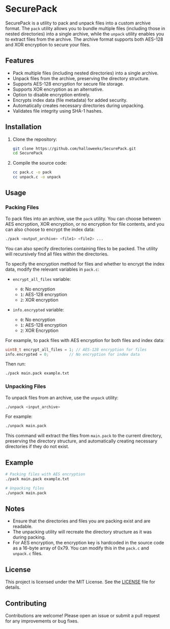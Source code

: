 # SecurePack

SecurePack is a utility to pack and unpack files into a custom archive format. The `pack` utility allows you to bundle multiple files (including those in nested directories) into a single archive, while the `unpack` utility enables you to extract files from the archive. The archive format supports both AES-128 and XOR encryption to secure your files.

## Features

- Pack multiple files (including nested directories) into a single archive.
- Unpack files from the archive, preserving the directory structure.
- Supports AES-128 encryption for secure file storage.
- Supports XOR encryption as an alternative.
- Option to disable encryption entirely.
- Encrypts index data (file metadata) for added security.
- Automatically creates necessary directories during unpacking.
- Validates file integrity using SHA-1 hashes.

## Installation

1. Clone the repository:
    ```sh
    git clone https://github.com/halloweeks/SecurePack.git
    cd SecurePack
    ```

2. Compile the source code:
    ```sh
    cc pack.c -o pack
    cc unpack.c -o unpack
    ```

## Usage

### Packing Files

To pack files into an archive, use the `pack` utility. You can choose between AES encryption, XOR encryption, or no encryption for file contents, and you can also choose to encrypt the index data:

```sh
./pack <output_archive> <file1> <file2> ...
```

You can also specify directories containing files to be packed. The utility will recursively find all files within the directories.

To specify the encryption method for files and whether to encrypt the index data, modify the relevant variables in `pack.c`:

- `encrypt_all_files` variable:
  - `0`: No encryption
  - `1`: AES-128 encryption
  - `2`: XOR encryption

- `info.encrypted` variable:
  - `0`: No encryption
  - `1`: AES-128 encryption
  - `2`: XOR Encryption

For example, to pack files with AES encryption for both files and index data:
```c
uint8_t encrypt_all_files = 1; // AES-128 encryption for files
info.encrypted = 0;         // No encryption for index data
```

Then run:
```sh
./pack main.pack example.txt
```

### Unpacking Files

To unpack files from an archive, use the `unpack` utility:

```sh
./unpack <input_archive>
```

For example:
```sh
./unpack main.pack
```

This command will extract the files from `main.pack` to the current directory, preserving the directory structure, and automatically creating necessary directories if they do not exist.

## Example

```sh
# Packing files with AES encryption
./pack main.pack example.txt

# Unpacking files
./unpack main.pack
```

## Notes

- Ensure that the directories and files you are packing exist and are readable.
- The unpacking utility will recreate the directory structure as it was during packing.
- For AES encryption, the encryption key is hardcoded in the source code as a 16-byte array of 0x79. You can modify this in the `pack.c` and `unpack.c` files.

## License

This project is licensed under the MIT License. See the [LICENSE](LICENSE) file for details.

## Contributing

Contributions are welcome! Please open an issue or submit a pull request for any improvements or bug fixes.

